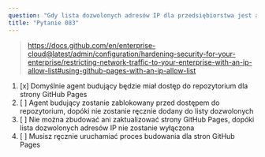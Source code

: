 ```yaml
---
question: "Gdy lista dozwolonych adresów IP dla przedsiębiorstwa jest aktywna, co się stanie, gdy spróbujesz opublikować swoją stronę GitHub Pages z gałęzi zamiast używać niestandardowego przepływu pracy GitHub Actions?"
title: "Pytanie 083"
---
```


> https://docs.github.com/en/enterprise-cloud@latest/admin/configuration/hardening-security-for-your-enterprise/restricting-network-traffic-to-your-enterprise-with-an-ip-allow-list#using-github-pages-with-an-ip-allow-list
1. [x] Domyślnie agent budujący będzie miał dostęp do repozytorium dla strony GitHub Pages
1. [ ] Agent budujący zostanie zablokowany przed dostępem do repozytorium, dopóki nie zostanie ręcznie dodany do listy dozwolonych
1. [ ] Nie można zbudować ani zaktualizować strony GitHub Pages, dopóki lista dozwolonych adresów IP nie zostanie wyłączona
1. [ ] Musisz ręcznie uruchamiać proces budowania dla stron GitHub Pages
